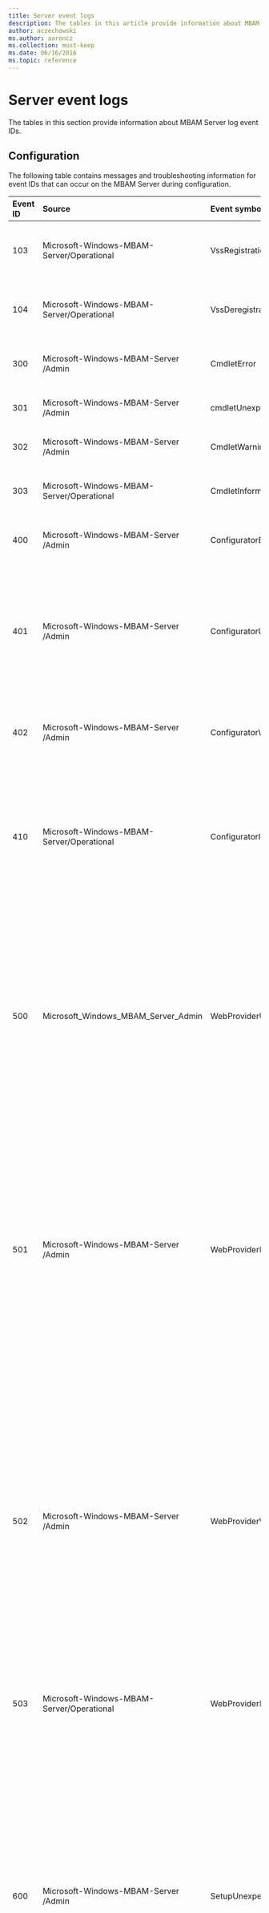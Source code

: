```yaml
---
title: Server event logs
description: The tables in this article provide information about MBAM Server log event IDs.
author: aczechowski
ms.author: aaroncz
ms.collection: must-keep
ms.date: 06/16/2016
ms.topic: reference
---
```


# Server event logs

The tables in this section provide information about MBAM Server log event IDs.

## Configuration

The following table contains messages and troubleshooting information for event IDs that can occur on the MBAM Server during configuration.

<table>
<colgroup>
<col width="20%" />
<col width="20%" />
<col width="20%" />
<col width="20%" />
<col width="20%" />
</colgroup>
<thead>
<tr class="header">
<th align="left">Event ID</th>
<th align="left">Source</th>
<th align="left">Event symbol</th>
<th align="left">Message</th>
<th align="left">Troubleshooting</th>
</tr>
</thead>
<tbody>
<tr class="odd">
<td align="left"><p>103</p></td>
<td align="left"><p>Microsoft-Windows-MBAM-Server/Operational</p></td>
<td align="left"><p>VssRegistrationException</p></td>
<td align="left"><p>An exception was thrown during VSS registration.</p></td>
<td align="left"><p></p></td>
</tr>
<tr class="even">
<td align="left"><p>104</p></td>
<td align="left"><p>Microsoft-Windows-MBAM-Server/Operational</p></td>
<td align="left"><p>VssDeregistrationException</p></td>
<td align="left"><p>An exception was thrown during VSS deregistration.</p></td>
<td align="left"><p></p></td>
</tr>
<tr class="odd">
<td align="left"><p>300</p></td>
<td align="left"><p>Microsoft-Windows-MBAM-Server /Admin</p></td>
<td align="left"><p>CmdletError</p></td>
<td align="left"><p>Failed in removing folder.</p></td>
<td align="left"><p>Indicates that a terminating error occurred while performing a task. Inspect other event messages in the log to further diagnose MBAM setup.</p></td>
</tr>
<tr class="even">
<td align="left"><p>301</p></td>
<td align="left"><p>Microsoft-Windows-MBAM-Server /Admin</p></td>
<td align="left"><p>cmdletUnexpectedError</p></td>
<td align="left"><p>Unexpected Cmdlet error.</p></td>
<td align="left"><p></p></td>
</tr>
<tr class="odd">
<td align="left"><p>302</p></td>
<td align="left"><p>Microsoft-Windows-MBAM-Server /Admin</p></td>
<td align="left"><p>CmdletWarning</p></td>
<td align="left"><p>Cmdlet warning.</p></td>
<td align="left"><p></p></td>
</tr>
<tr class="even">
<td align="left"><p>303</p></td>
<td align="left"><p>Microsoft-Windows-MBAM-Server/Operational</p></td>
<td align="left"><p>CmdletInformation</p></td>
<td align="left"><p>Cmdlet information.</p></td>
<td align="left"><p>Informational only; no troubleshooting required. The event indicates that a task is taking place by the Cmdlets such as enabling\disabling a feature or cancelling an operation.</p></td>
</tr>
<tr class="odd">
<td align="left"><p>400</p></td>
<td align="left"><p>Microsoft-Windows-MBAM-Server /Admin</p></td>
<td align="left"><p>ConfiguratorError</p></td>
<td align="left"><p>Configurator error.</p></td>
<td align="left"><p>Indicates that an error has occurred while launching the MBAM Configurator. Ensure that the user has adequate privileges to launch the MBAM Configurator.</p></td>
</tr>
<tr class="even">
<td align="left"><p>401</p></td>
<td align="left"><p>Microsoft-Windows-MBAM-Server /Admin</p></td>
<td align="left"><p>ConfiguratorUnexpectedError</p></td>
<td align="left"><p>Unexpected Configurator error.</p></td>
<td align="left"><p>Indicates that a terminating error has occurred while performing an MBAM Configurator task. The error message will contain more details about the error. Inspect other error messages in the event log to further diagnose MBAM setup. Known errors include:</p>
<ul>
<li><p>Failure to retrieve or validate a Certificate that was selected by the user</p></li>
<li><p>Failure to parse the Reports URL</p></li>
<li><p>Failure to open Event Logs for the user</p></li>
</ul></td>
</tr>
<tr class="odd">
<td align="left"><p>402</p></td>
<td align="left"><p>Microsoft-Windows-MBAM-Server /Admin</p></td>
<td align="left"><p>ConfiguratorWarning</p></td>
<td align="left"><p>Configurator warning.</p></td>
<td align="left"><p>Indicates that an MBAM Configurator task is not complete as expected but did not fail completely. Known tasks include missing certificate in the LocalMachine\My store that was configured in the web application feature, or a timeout for a pending task.</p></td>
</tr>
<tr class="even">
<td align="left"><p>410</p></td>
<td align="left"><p>Microsoft-Windows-MBAM-Server/Operational</p></td>
<td align="left"><p>ConfiguratorInformation</p></td>
<td align="left"><p>Configurator information.</p></td>
<td align="left"><p>Informational only; no troubleshooting required. The event indicates that a task is being invoked by the MBAM Configurator. Known tasks include:</p>
<ul>
<li><p>Launching the configurator</p></li>
<li><p>Checking software prerequisites for an MBAM feature</p></li>
<li><p>Validating parameters for an MBAM feature</p></li>
<li><p>Enabling\disabling\committing an MBAM feature</p></li>
<li><p>Generating a PowerShell script from the configurator</p></li>
</ul></td>
</tr>
<tr class="odd">
<td align="left"><p>500</p></td>
<td align="left"><p>Microsoft_Windows_MBAM_Server_Admin</p></td>
<td align="left"><p>WebProviderUnexpectedError</p></td>
<td align="left"><p>Web application provider unexpected error.</p></td>
<td align="left"><p>Indicates that an error has occurred while enabling and configuring an MBAM web site or web service in IIS. Known errors include:</p>
<ul>
<li><p>Failure to find IIS WWW root folder</p></li>
<li><p>Failure to access IIS configuration in web.config due to malformed files or missing settings</p></li>
<li><p>Failure to create or remove a web application</p></li>
<li><p>IIS access violation</p></li>
</ul>
<p>This error is also logged if MBAM cannot access Active Directory (AD) to validate user accounts. Verify that IIS is installed, correctly configured, and the IIS service is running. Verify that all the MBAM software prerequisite checks pass. Verify that the user has the correct permissions to create web applications on the IIS instance. Verify that the user has access to read user account objects in AD.</p></td>
</tr>
<tr class="even">
<td align="left"><p>501</p></td>
<td align="left"><p>Microsoft-Windows-MBAM-Server /Admin</p></td>
<td align="left"><p>WebProviderError</p></td>
<td align="left"><p>Web application provider unexpected error.</p></td>
<td align="left"><p>Indicates that an error has occurred while enabling, disabling, or configuring an MBAM web site or web service in IIS. Known errors include:</p>
<ul>
<li><p>Failure to read basic or WSHttp binding information from IIS</p></li>
<li><p>Missing identity section or DNS entry in identity section in IIS config files</p></li>
<li><p>Failure to open registry key HKLM\SOFTWARE\Microsoft\InetStp</p></li>
<li><p>Failure to read value PathWWWRoot from registry key HKLM\SOFTWARE\Microsoft\InetStp</p></li>
<li><p>User is trying to specify a virtual directory name with a reserved name for MBAM</p></li>
</ul>
<p>Verify that IIS is installed and correctly configured. Verify that the registry key HKLM\SOFTWARE\Microsoft\InetStp:PathWWWRoot exists and accessible. Verify that the binding information in IIS is not corrupt.</p></td>
</tr>
<tr class="odd">
<td align="left"><p>502</p></td>
<td align="left"><p>Microsoft-Windows-MBAM-Server /Admin</p></td>
<td align="left"><p>WebProviderWarning</p></td>
<td align="left"><p>Web application provider warning.</p></td>
<td align="left"><p>Indicates that a non-terminating error has occurred while enabling an MBAM web site or web service. Known errors include:</p>
<ul>
<li><p>Failure to access AD to validate the Service Principal Name (SPN) on the app pool account</p></li>
<li><p>Failure to validate SPN because it is assigned to multiple accounts in AD</p></li>
<li><p>Failure to register an SPN on the app pool account in AD</p></li>
<li><p>SPN is registered on an account other than the app pool in AD</p></li>
<li><p>Failure to remove SPN from the app pool account in AD during a rollback operation</p></li>
<li><p>Failure to check if the IIS_IUSRS group has been granted the logon as batch privilege on the IIS server</p></li>
</ul>
<p>The event message will contain more information about the specific error. Verify that AD is reachable from the server where MBAM setup is running. Verify that the user who is running the MBAM setup has read permissions on the app pool account in AD. If an SPN is already registered on the app pool account in AD then make sure that it is not registered on other accounts.</p></td>
</tr>
<tr class="even">
<td align="left"><p>503</p></td>
<td align="left"><p>Microsoft-Windows-MBAM-Server/Operational</p></td>
<td align="left"><p>WebProviderInformation</p></td>
<td align="left"><p>Web application provider information. {Description}</p></td>
<td align="left"><p>Informational only; no troubleshooting required. The event indicates that a task is being invoked by the MBAM Setup. Known tasks include getting IIS configuration such as binding information and root site, and configuring Service Principal Name (SPN).</p></td>
</tr>
<tr class="odd">
<td align="left"><p>600</p></td>
<td align="left"><p>Microsoft-Windows-MBAM-Server /Admin</p></td>
<td align="left"><p>SetupUnexpectedError</p></td>
<td align="left"><p>Unexpected setup error.</p></td>
<td align="left"><p>Indicates that a terminating error has occurred while enabling\disabling or configuring an MBAM feature. Known errors include:</p>
<ul>
<li><p>Failure to rollback a task after an error</p></li>
<li><p>Failure to read from the registry</p></li>
<li><p>Failure to create or delete a folder in the file system</p></li>
<li><p>Failure to read SQL version information</p></li>
<li><p>Failure to register VSS writer in SQL</p></li>
</ul>
<p>The event message will contain more information about the specific error. Verify that all MBAM software prerequisite checks pass. Make sure the MBAM registry path, if exists, HKEY_LOCAL_MACHINE\SOFTWARE\Microsoft\MBAM Server and all the subkeys are readable. Verify that AD is reachable from the server where MBAM setup is running. Verify that the user who is running the MBAM setup has read permissions in AD.</p>
<p>For a successful VSS writer registration, verify that a supported version of SQL is installed and an instance is accessible to the user who is running the MBAM setup. If disabling an MBAM feature or uninstalling MBAM verify that all files such as log files and web.config files are closed so MBAM can remove its web sites and web services.</p></td>
</tr>
<tr class="even">
<td align="left"><p>601</p></td>
<td align="left"><p>Microsoft-Windows-MBAM-Server /Admin</p></td>
<td align="left"><p>SetupError</p></td>
<td align="left"><p>Setup error.</p></td>
<td align="left"><p>Indicates that a terminating error has occurred while enabling\disabling or configuring an MBAM feature. Known errors include:</p>
<ul>
<li><p>Failure to read MBAM configuration in IIS</p></li>
<li><p>Corrupt appSettings section in IIS configuration or misconfigured settings</p></li>
<li><p>Failure to validate host name</p></li>
<li><p>Failure to read SQL version information</p></li>
<li><p>Failure to register VSS writer in SQL</p></li>
</ul>
<p>The event message will contain more information about the specific error. Verify that IIS is installed and configured correctly. Verify that all MBAM software prerequisite checks pass. For a successful VSS writer registration, verify that a supported version of SQL is installed and an instance is accessible to the user who is running the MBAM setup.</p></td>
</tr>
<tr class="odd">
<td align="left"><p>602</p></td>
<td align="left"><p>Microsoft-Windows-MBAM-Server /Admin</p></td>
<td align="left"><p>SetupWarning</p></td>
<td align="left"><p>Setup warning.</p></td>
<td align="left"><p>Indicates that a non-terminating error has occurred while enabling\disabling or configuring an MBAM feature such as Configuration Manager (CM) Integration or MBAM web application. Known errors include: failure to delete MBAM Reports from SRS Role point in the CM, and failure to resolve a host name from the domain controller. The event message will contain more information about the specific error.</p>
<p>Verify that AD is reachable from the server where MBAM setup is running. Verify that the user who is running the MBAM setup has remove permissions on the SSRS instance that is configured as an SRS Role point in CM.</p></td>
</tr>
<tr class="even">
<td align="left"><p>603</p></td>
<td align="left"><p>Microsoft-Windows-MBAM-Server/Operational</p></td>
<td align="left"><p>SetupInformation</p></td>
<td align="left"><p>Setup information.</p></td>
<td align="left"><p>Informational only; no troubleshooting required.</p></td>
</tr>
<tr class="odd">
<td align="left"><p>605</p></td>
<td align="left"><p>Microsoft-Windows-MBAM-Server /Admin</p></td>
<td align="left"><p>WebProviderSoftwareCheckFailure</p></td>
<td align="left"><p>Web application cannot be enabled because one or more software dependencies are not being met.</p></td>
<td align="left"><p>During MBAM web site/web service installation, MBAM setup verifies if necessary prerequisites are in place. This message indicates that MBAM failed to install the requested web site/web service as the necessary prerequisite is missing. Refer to error messages preceding this message to get more information about missing prerequisites.</p></td>
</tr>
<tr class="even">
<td align="left"><p>606</p></td>
<td align="left"><p>Microsoft-Windows-MBAM-Server /Admin</p></td>
<td align="left"><p>SetupParameterValidationFailure</p></td>
<td align="left"><p>The parameter that is needed to enable the server feature was either not specified or it did not pass the validation.</p></td>
<td align="left"><p>Indicates that the parameter that is needed to configure an MBAM feature was either not specified or it did not pass the validation.</p></td>
</tr>
<tr class="odd">
<td align="left"><p>607</p></td>
<td align="left"><p>Microsoft-Windows-MBAM-Server /Admin</p></td>
<td align="left"><p>SetupParameterValidationFailureWithError</p></td>
<td align="left"><p>Error encountered while trying to validate specified parameter that is needed to enable the server feature.</p></td>
<td align="left"><p>Indicates that an error was encountered while trying to validate specified parameter that is needed to enable the server feature.</p></td>
</tr>
<tr class="even">
<td align="left"><p>700</p></td>
<td align="left"><p>Microsoft-Windows-MBAM-Server /Admin</p></td>
<td align="left"><p>DbProviderUnexpectedError</p></td>
<td align="left"><p>DB provider unexpected error.</p></td>
<td align="left"><p></p></td>
</tr>
<tr class="odd">
<td align="left"><p>701</p></td>
<td align="left"><p>Microsoft-Windows-MBAM-Server /Admin</p></td>
<td align="left"><p>DbProviderError</p></td>
<td align="left"><p>DB provider error.</p></td>
<td align="left"><p>The message contained in the EventDetails section should provide more information about actual error. These are some of the areas to verify:</p>
<ul>
<li><p>MBAM Setup failed to connect to Database using the provided connection information. Verify the connection string details provided to MBAM setup.</p></li>
<li><p>MBAM Setup could not connect to the given database using the supplied domain account credentials. Verify that domain account user name and password are valid.</p></li>
<li><p>MBAM Setup could not connect to the given database using the supplied domain account credentials. Verify that the provided domain account has necessary permissions in place to connect to MBAM database.</p></li>
<li><p>MBAM Dac pac will fail if a newer version of MBAM database is already installed. Verify that a new version of MBAM DBs does not exist on the given SQL server.</p></li>
</ul></td>
</tr>
<tr class="even">
<td align="left"><p>702</p></td>
<td align="left"><p>Microsoft-Windows-MBAM-Server /Admin</p></td>
<td align="left"><p>DbProviderWarning</p></td>
<td align="left"><p>DB provider warning.</p></td>
<td align="left"><p></p></td>
</tr>
<tr class="odd">
<td align="left"><p>703</p></td>
<td align="left"><p>Microsoft-Windows-MBAM-Server/Operational</p></td>
<td align="left"><p>DbProviderInformation</p></td>
<td align="left"><p>DB provider information.</p></td>
<td align="left"><p>Informational only; no troubleshooting required.</p></td>
</tr>
<tr class="even">
<td align="left"><p>704</p></td>
<td align="left"><p>Microsoft-Windows-MBAM-Server /Admin</p></td>
<td align="left"><p>DbProviderDacError</p></td>
<td align="left"><p>An error occurred while deploying the Data-Tier Application.</p></td>
<td align="left"><p>MBAM packages its databases as data tier applications and tries to register them using Microsoft.SqlServer.Dac.DacServices. The error message in context is reported by DAC service. The event should contain detailed information about what caused it. Read the information in the error message to troubleshoot and fix the issue.</p></td>
</tr>
<tr class="odd">
<td align="left"><p>705</p></td>
<td align="left"><p>Microsoft-Windows-MBAM-Server /Admin</p></td>
<td align="left"><p>DbProviderDacWarning</p></td>
<td align="left"><p>A warning occurred while deploying the Data-Tier Application.</p></td>
<td align="left"><p>MBAM packages its databases as data tier application and tries to register them using Microsoft.SqlServer.Dac.DacServices. The warning message in context is reported by DAC service. The event should contain detailed information about what caused it. Read the information in the warning message to troubleshoot and fix the issue.</p></td>
</tr>
<tr class="even">
<td align="left"><p>706</p></td>
<td align="left"><p>Microsoft-Windows-MBAM-Server/Operational</p></td>
<td align="left"><p>DbProviderDacInformation</p></td>
<td align="left"><p>A message was raised while deploying the Data-Tier Application.</p></td>
<td align="left"><p>Informational only; no troubleshooting required.</p></td>
</tr>
<tr class="odd">
<td align="left"><p>800</p></td>
<td align="left"><p>Microsoft-Windows-MBAM-Server /Admin</p></td>
<td align="left"><p>ReportProviderUnexpectedError</p></td>
<td align="left"><p>Report provider unexpected error.</p></td>
<td align="left"><p>Report provider unexpected error. {Description} {exceptionDetails} These are some of the possible exception details:</p>
<p><strong>An error occurred while getting the name of directory &#39;{directoryName}&#39;</strong></p>
<p><strong>An exception occurred while getting files for directory &#39;{directoryName}&#39;</strong></p>
<p><strong>An exception occurred while enumerating directories in directory &#39;{directoryName}&#39;</strong></p>
<p><strong>An exception occurred while reading all bytes for file &#39;{fileName}&#39;</strong></p>
<p>During MBAM installation, MBAM setup unzips all the report files to the specified installation path. As a part of report installation, install module tries to access the unzipped report files at installation path and communicates with SQL Reporting services to publish the report files. The above errors occur when MBAM cannot access the files/folders at unzipped Installation path. These are some tips to troubleshoot this issue:</p>
<ul>
<li><p>Verify that MBAM is installed.</p></li>
<li><p>Verify that regkey HKEY_LOCAL_MACHINE\SOFTWARE\Microsoft\MBAM Server\InstallationPath is present and accessible to the executing user.</p></li>
<li><p>Verify that Path to Report files under MBAM InstallationPath does not exceed 248 characters.</p></li>
<li><p>Verify that MBAM Setup folder or the files contained in MBAM Installation path has not been modified since installation.</p></li>
<li><p>Verify that user running the setup is authorized to read from/write to MBAM Installation folder.</p></li>
</ul>
<p><strong>Reporting Services connectivity failed.{exceptionDetails}</strong></p>
<p>During MBAM reports installation, modules tries to communicate with SSRS web services to create folders and publish reports. The above message indicates that MBAM could not find or communicate with SSRS web services. These are some tips to troubleshoot this issue:</p>
<ul>
<li><p>Verify that SSRS is installed on the specified machine.</p></li>
<li><p>Using SSRS console verify that SSRS is enabled and running.</p></li>
<li><p>Verify that user running the setup is authorized to access SSRS.</p></li>
</ul>
<p><strong>Failed to remove the MBAM Reports using Reporting Services instance URL &#39;{SSRSInstanceUrl}&#39;.Make sure the SSRS instance required for MBAM Reports is running and configured correctly.</strong></p>
<p>When MBAM installation fails or When user disables MBAM Reporting features, setup module removes SSRS reports. The above message indicates that MBAM failed to remove SSRS reports. These are some tips to troubleshoot this issue:</p>
<ul>
<li><p>Verify that SSRS is installed on the specified machine.</p></li>
<li><p>Using SSRS console verify that SSRS is enabled and running.</p></li>
<li><p>Verify that the user running the setup is authorized to access SSRS.</p></li>
</ul>
<p><strong>An error occurred while publishing reports.{exceptionDetails}.</strong></p>
<p>During MBAM reports installation, modules tries to communicate with SSRS web services to create folders and publish reports. The above message indicates that SSRS web service reported and exception while publishing reports. These are some tips to troubleshoot this issue:</p>
<ul>
<li><p>Using SSRS console verify that SSRS is enabled and running.</p></li>
<li><p>Verify that the user running the setup is authorized to access/publish reports to SSRS.</p></li>
</ul>
<p><strong>A policy for group user name &#39;{userName}&#39; already exists. In case this is not correct, manually revise the Reporting Service for duplicate or invalid policies.</strong></p>
<p>After Publishing MBAM reports, MBAM setup tries to create a MBAM Report Users roles (if it does not exist already) and sets corresponding user policy. The above error indicates that SSRS web service threw an exception while setting up report user role policy. Follow the instructions in the event message.</p>
<p><strong>An error occurred while validating access to SSRS {exceptionDetails}.</strong></p>
<p>As part of prerequisite check, MBAM setup verifies if the user has necessary permissions to access/create folder under SSRS. The error message indicates that an exception has occurred while verifying access to SSRS. Refer to the exception details for debugging tips.</p>
<p><strong>A SOAP error occurred while checking the SSRS URL.{exceptionDetails}</strong></p>
<p><strong>A web error occurred while checking the SSRS URL.{exceptionDetails}</strong></p>
<p><strong>An http/https error occurred while checking the SSRS URL.{exceptionDetails}</strong></p>
<p><strong>An error occurred while checking the SSRS URL.{exceptionDetails}</strong></p>
<p>As part of prerequisite check, MBAM setup retrieves URLs associated with the supplied SSRS instance and tries to communicate with SSRS web service. The above error message indicates that SSRS web service at the given URL threw an exception, Refer to exception details for more information. These are some tips to resolve SSRS communication issues.</p>
<ul>
<li><p>Verify that SSRS is installed on the specified machine.</p></li>
<li><p>Using SSRS console verify that SSRS is enabled and running.</p></li>
<li><p>Verify that the user running the setup is authorized to access SSRS.</p></li>
</ul>
<p><strong>An error occurred while retrieving the SSRS version. {exceptionDetails}</strong></p>
<p>As part of prerequisite check, MBAM setup queries WMI to retrieve the version number associated to the supplied SSRS instance. The above error message indicates that an exception occurred while querying WMI. Refer to exceptionDetails for more information. These are some checks you can perform:</p>
<ul>
<li><p>Verify that SSRS with given instance name is installed on the specified machine.</p></li>
<li><p>Using SSRS console verify that SSRS is enabled and running.</p></li>
<li><p>Verify that the user executing the setup is authorized to query SSRS class under WMI namespace.</p></li>
</ul>
<p><strong>The current user is not authorized to access the WMI namespace &#39;{ssrsWMINamespace}&#39;.</strong></p>
<p><strong>An error occurred while enumerating the namespace &#39;{ssrsWMINamespace}&#39;. RPC server for SSRS WMI provider on the local host is not found.</strong></p>
<p><strong>An error occurred while enumerating the namespace &#39;{ssrsNamespace}&#39;. Unable to find an instance of SSRS on the local host.</strong></p>
<p><strong>An error occurred while accessing WMI. RPC server for instance &#39;{ssrsInstance}&#39; was not found.</strong></p>
<p><strong>An error occurred while accessing WMI. Instance name &#39;{ssrsInstanceName}&#39; is not correct.</strong></p>
<p><strong>An error occurred while accessing WMI. Unable to find instance &#39;{ssrsInstanceName}&#39; on the local host.</strong></p>
<p>As part of prerequisite check, MBAM setup queries WMI to retrieve WMI namespace associated to given instance. The above error message indicates that and exception was occurred while querying WMI. Refer to exceptionDetails for more information. These are some checks you can perform:</p>
<ul>
<li><p>Verify that SSRS with given instance name is installed on the specified machine.</p></li>
<li><p>Using SSRS console verify that SSRS is enabled and running.</p></li>
<li><p>Verify that the user running the setup is authorized to access/query SSRS class under WMI namespace.</p></li>
</ul></td>
</tr>
<tr class="even">
<td align="left"><p>801</p></td>
<td align="left"><p>Microsoft-Windows-MBAM-Server /Admin</p></td>
<td align="left"><p>ReportProviderError</p></td>
<td align="left"><p>Report provider unexpected error.</p></td>
<td align="left"><p>Given the SQL server reporting services instance name, MBAM tries to find the WMI namespace corresponding to the reporting instance and connect to it. This error occurs if MBAM encounters an exception when MBAM searches for or tries to connect to SSRS WMI namespace. Read the information in the error messages logged in the MBAM setup channel before this message to get more details. Here are some things you can check:</p>
<ul>
<li><p>Verify that SSRS with supplied instance name is up and running</p></li>
<li><p>Verify that the user account running MBAM installation has necessary permissions to query/connect to SSRS WMI namespace</p></li>
</ul></td>
</tr>
<tr class="odd">
<td align="left"><p>802</p></td>
<td align="left"><p>Microsoft-Windows-MBAM-Server /Admin</p></td>
<td align="left"><p>ReportProviderWarning</p></td>
<td align="left"><p>Report provider warning.</p></td>
<td align="left"><p></p></td>
</tr>
<tr class="even">
<td align="left"><p>803</p></td>
<td align="left"><p>Microsoft-Windows-MBAM-Server/Operational</p></td>
<td align="left"><p>ReportProviderInformation</p></td>
<td align="left"><p>Report provider information.</p></td>
<td align="left"><p>Informational only; no troubleshooting required.</p></td>
</tr>
<tr class="odd">
<td align="left"><p>900</p></td>
<td align="left"><p>Microsoft-Windows-MBAM-Server /Admin</p></td>
<td align="left"><p>CMProviderUnexpectedError</p></td>
<td align="left"><p>CM provider unexpected error.</p></td>
<td align="left"><p>Indicates that a terminating error has occurred while enabling\disabling or configuring the Configuration Manager (CM) Integration feature in MBAM. Known errors include:</p>
<ul>
<li><p>Failure to connect to the CM site server via the SMS Provider</p></li>
<li><p>Failure to read from the registry</p></li>
<li><p>Failure to create or delete a folder in the file system</p></li>
<li><p>Failure to locate the Configuration Manager Console installation on the local machine</p></li>
<li><p>Failure to retrieve information for the SSRS instance that is configured as an SRS Role point in CM</p></li>
</ul>
<p>The event message will contain more information about the specific error. Verify that all MBAM software prerequisite checks pass. Verify that the MBAM registry path, if exists, HKEY_LOCAL_MACHINE\SOFTWARE\Microsoft\MBAM Server and all the subkeys are readable. Verify that MBAM is being integrated with a supported version of Configuration Manager. Verify that the Configuration Manager Console is installed on the machine where the MBAM setup is being invoked and that the console can be used to connect to the target CM Site Server. Verify that a valid SSRS instance is configured as an SRS Role point in CM and that the user who is running the MBAM setup has read\write permissions on the SSRS instance.</p></td>
</tr>
<tr class="even">
<td align="left"><p>901</p></td>
<td align="left"><p>Microsoft-Windows-MBAM-Server /Admin</p></td>
<td align="left"><p>CMProviderError</p></td>
<td align="left"><p>CM provider unexpected error.</p></td>
<td align="left"><p>Indicates that a terminating error has occurred while enabling\disabling or configuring the Configuration Manager (CM) Integration feature in MBAM. Known errors include:</p>
<ul>
<li><p>failure to connect to the CM Site Server via the SMS Provider</p></li>
<li><p>failure to read from the registry</p></li>
<li><p>failure to create or delete a folder in the file system</p></li>
<li><p>failure to locate the Configuration Manager Console installation on the local machine</p></li>
<li><p>missing ConfigMgr folder in SSRS as the root folder for the SRS Role point reports</p></li>
<li><p>missing ConfigMgr shared data source in SSRS</p></li>
<li><p>failure to deploy SSRS reports in the SSRS instance that is configured as an SRS Role point in CM</p></li>
<li><p>failure to create Configuration Items and baselines in CM</p></li>
</ul>
<p>The event message will contain more information about the specific error. Verify that all MBAM software prerequisite checks pass. Verify that the MBAM registry path, if exists, HKEY_LOCAL_MACHINE\SOFTWARE\Microsoft\MBAM Server and all the subkeys are readable. Verify that MBAM is being integrated with a supported version of Configuration Manager. Verify that the Configuration Manager Console is installed on the machine where the MBAM setup is being invoked and that the console can be used to connect to the target CM Site Server. Verify that the user has the required read\write permissions to create Configuration Items, Baselines, and Collections in CM. Verify that a valid SSRS instance is configured as an SRS Role point in CM and that the user who is running the MBAM setup has read\write permissions on the SSRS instance.</p></td>
</tr>
<tr class="odd">
<td align="left"><p>902</p></td>
<td align="left"><p>Microsoft_Windows_MBAM_Server_Admin</p></td>
<td align="left"><p>CMProviderWarning</p></td>
<td align="left"><p>CM provider warning.</p></td>
<td align="left"><p>Indicates that a non-terminating error has occurred while enabling the Configuration Manager (CM) Integration feature. Known errors include: failure to commit collection rules in the MBAM Supported Computers collection in CM, and other SSRS and network related errors.</p>
<p>The event message will contain more information about the specific error. Some operations that caused this warning are retired after the warning. If after several retries the error persists, then MBAM might end with an actual error. Inspect other event messages in the log to further diagnose MBAM setup.</p></td>
</tr>
<tr class="even">
<td align="left"><p>903</p></td>
<td align="left"><p>Microsoft-Windows-MBAM-Server/Operational</p></td>
<td align="left"><p>CMProviderInformation</p></td>
<td align="left"><p>CM provider information.</p></td>
<td align="left"><p>Informational only; no troubleshooting required.</p></td>
</tr>
</tbody>
</table>



## Operation


The following table contains messages and troubleshooting information for event IDs that can occur while MBAM is running.

<table>
<colgroup>
<col width="20%" />
<col width="20%" />
<col width="20%" />
<col width="20%" />
<col width="20%" />
</colgroup>
<thead>
<tr class="header">
<th align="left">Event ID</th>
<th align="left">Source</th>
<th align="left">Event Symbol</th>
<th align="left">Message</th>
<th align="left">Troubleshooting</th>
</tr>
</thead>
<tbody>
<tr class="odd">
<td align="left"><p>1</p></td>
<td align="left"><p>Microsoft-Windows-MBAM-Web/Admin</p></td>
<td align="left"><p>WebAppSpnError</p></td>
<td align="left"><p>Application: {SiteName}{VirtualDirectory} is missing the following Service Principal Names (SPNs):{ListOfSpns} Register the required SPNs on the account: {ExecutionAccount}.</p></td>
<td align="left"><p>For Integrated Windows Authentication to succeed, necessary SPNs needs to be in place. This message indicates that the SPN required for MBAM application has not been correctly configured. Details contained in this event should provide more information.</p>
<p>For more information, see [MBAM 2.5 Server Prerequisites for Stand-alone and Configuration Manager Integration Topologies](mbam-25-server-prerequisites-for-stand-alone-and-configuration-manager-integration-topologies.md#bkmk-prereqsams)</p></td>
</tr>
<tr class="even">
<td align="left"><p>4</p></td>
<td align="left"><p>Microsoft-Windows-MBAM-Web/Operational</p></td>
<td align="left"><p>PerformanceCounterError</p></td>
<td align="left"><p>An error occurred while retrieving a performance counter.</p>
<p>Message:{EventMessage}Category:{CategoryOfPerformanceCounter} Performance Counter:{NameOfPerformanceCounter} Instance:{Name of performance counter category instance} Exception:{ExceptionThrown}</p>
<p>Trace message will contain the actual exception message, some of which are explained here:</p>
<p><strong>ArgumentNullException</strong>: This exception is thrown if the category, counter or instance of requested Performance counter is invalid.</p>
<p><strong>System.InvalidOperationException</strong>: categoryName is an empty string (&quot;&quot;).-or- counterName is an empty string(&quot;&quot;).</p>
<p>-or- The read/write permission setting requested is invalid for this counter.</p>
<p>-or- The category specified does not exist (if readOnly is true).</p>
<p>-or- The category specified is not a .NET Framework custom category (if readOnly is false).</p>
<p>-or-The category specified is marked as multi-instance and requires the performance counter to be created with an instance name.</p>
<p>-or-instanceName is longer than 127 characters.</p>
<p>-or-categoryName and counterName have been localized into different languages.</p>
<p><strong>System.ComponentModel.Win32Exception</strong>: An error occurred when accessing a system API.</p>
<p><strong>System.PlatformNotSupportedException</strong>: The platform is Windows 98 or Windows Millennium Edition (ME), which does not support performance counters.</p>
<p><strong>System.UnauthorizedAccessException</strong>: Code that is executing without administrative privileges attempted to read a performance counter.</p></td>
<td align="left"><p>The message contained in the event will provide more details around the exception that was thrown. If a System.UnauthorizedAccessException was thrown, verify that MBAM execution account (app pool) has access to performance counter APIs.</p></td>
</tr>
<tr class="odd">
<td align="left"><p>100</p></td>
<td align="left"><p>Microsoft-Windows-MBAM-Web/Admin</p></td>
<td align="left"><p>AdminServiceRecoveryDbError</p></td>
<td align="left"><p><strong>GetMachineUsers</strong>: An error occurred while getting user information from the database. Message:{message} -or-</p>
<p><strong>GetRecoveryKey</strong>: an error occurred while getting recovery key from the database. Message:{message} -or-</p>
<p><strong>GetRecoveryKey</strong>: an error occurred while getting user information from the database. Message:{message} -or-</p>
<p><strong>GetRecoveryKeyIds</strong>: an error occurred while getting recovery key Ids from the database. Message:{message} -or-</p>
<p><strong>GetTpmHashForUser</strong>: An error occurred while getting TPM hash data from the recovery database. Message:{message} -or-</p>
<p><strong>GetTpmHashForUser</strong>: An error occurred while getting TPM hash data from the recovery database. Message:{message}-or-</p>
<p><strong>QueryDriveRecoveryData</strong>: An error occurred while getting drive recovery data from the database. Message:{message}-or-</p>
<p><strong>QueryRecoveryKeyIdsForUser</strong>: An error occurred while getting recovery key Ids from the database. Message:{message} -or-</p>
<p><strong>QueryVolumeUsers</strong>: An error occurred while getting user information from the database.</p></td>
<td align="left"><p>This message is logged whenever there is an exception while communicating with the MBAM recovery database. Read through the information contained in the trace to get specific details about the exception.</p></td>
</tr>
<tr class="even">
<td align="left"><p>101</p></td>
<td align="left"><p>Microsoft-Windows-MBAM-Web/Admin</p></td>
<td align="left"><p>AdminServiceComplianceDbError</p></td>
<td align="left"><p><strong>GetRecoveryKey</strong>: An error occurred while logging an audit event to the compliance database. Message:{message} -or-</p>
<p><strong>GetRecoveryKeyIds</strong>: An error occurred while logging an audit event to the compliance database. Message:{message} -or-</p>
<p><strong>GetTpmHashForUser</strong>: An error occurred while logging an audit event to the compliance database. Message:{message} -or-</p>
<p><strong>QueryRecoveryKeyIdsForUser</strong>: An error occurred while logging an audit event to the compliance database. Message:{message} -or-</p>
<p><strong>QueryDriveRecoveryData</strong>: An error occurred while logging an audit event to the compliance database. Message:{message}</p></td>
<td align="left"><p>This message is logged whenever there is an exception while communicating the MBAM compliance database. Read through the information contained in the trace to get specific details about the exception.</p></td>
</tr>
<tr class="odd">
<td align="left"><p>102</p></td>
<td align="left"><p>Microsoft-Windows-MBAM-Web/Admin</p></td>
<td align="left"><p>AgentServiceRecoveryDbError</p></td>
<td align="left"><p></p></td>
<td align="left"><p>This message indicates an exception when MBAM Agent service tries to communicate with the recovery database. Read through the message contained in the event to get specific information about the exception.</p></td>
</tr>
<tr class="even">
<td align="left"><p>103</p></td>
<td align="left"><p>Microsoft-Windows-MBAM-Web/Admin</p></td>
<td align="left"><p>AgentServiceError</p></td>
<td align="left"><p>Unable to detect client machine account or data migration user account. -or-</p>
<p>Account verification failed for caller identity.</p></td>
<td align="left"><p>Whenever a call is made to the &quot;PostKeyRecoveryInfo&quot;, &quot;IsRecoveryKeyResetRequired&quot;, &quot;CommitRecoveryKeyRest&quot;, or &quot;GetTpmHash&quot; web methods on MBAM Agent services, it retrieves the caller context to obtain caller credentials. If the caller context is null or empty, the MBAM Agent service logs &quot;Unable to detect client machine account or data migration user account.&quot;</p>
<p>The message &quot;Account verification failed for caller identity &quot; is logged if the web method is expecting the caller to a be computer account and the caller is not a computer account, or if the web method is excepting the caller to be a user account and the caller is not a user account or member of data migration group account.</p></td>
</tr>
<tr class="odd">
<td align="left"><p>104</p></td>
<td align="left"><p>Microsoft-Windows-MBAM-Web/Admin</p></td>
<td align="left"><p>StatusServiceComplianceDbConfigError</p></td>
<td align="left"><p>&quot;The Compliance database connection string in the registry is empty.&quot;</p></td>
<td align="left"><p>This message is logged whenever the compliance db connection string is invalid.</p>
<p>Verify the value at the registry key HKLM\Software\Microsoft\MBAM Server\Web\ComplianceDBConnectionString</p></td>
</tr>
<tr class="even">
<td align="left"><p>105</p></td>
<td align="left"><p>Microsoft-Windows-MBAM-Web/Admin</p></td>
<td align="left"><p>StatusServiceComplianceDbError</p></td>
<td align="left"><p></p></td>
<td align="left"><p>This error indicates that MBAM websites/web services were unable to connect to the MBAMCompliance database.</p></td>
</tr>
<tr class="odd">
<td align="left"><p>106</p></td>
<td align="left"><p>Microsoft-Windows-MBAM-Web/Admin</p></td>
<td align="left"><p>HelpdeskError</p></td>
<td align="left"><p>The request to URL {url} caused an internal error. -or-</p>
<p>An error occurred while obtaining execution context information. Unable to verify Service Principal Name (SPN) registration. -or-</p>
<p>An error occurred while verifying Service Principal Name (SPN) registration.</p></td>
<td align="left"><p>Indicates that an unhandled exception has been raised in Helpdesk application. Review the log entries in the MBAM Admin operational channel to find the specific exception. -or-</p>
<p>During the initial Helpdesk website load operation, an SPN check is performed. To verify SPN, the Helpdesk requires execution account information, IIS Sitename, and ApplicationVirtualPath corresponding to Helpdesk website. This error message is logged when one or more of these is invalid or missing. -or-</p>
<p>This message indicates that a security exception is thrown while performing SPN verification. Refer to the exception contained in event details section.</p></td>
</tr>
<tr class="even">
<td align="left"><p>107</p></td>
<td align="left"><p>Microsoft-Windows-MBAM-Web/Admin</p></td>
<td align="left"><p>SelfServicePortalError</p></td>
<td align="left"><p>An error occurred while getting recovery key for a user. EventDetails:{ExceptionMessage} -or-</p>
<p>An error occurred while obtaining execution context information. Unable to verify Service Principal Name (SPN) registration. EventDetails: User: {username Identity} Application:{SiteName\ApplicationVirtualPath} -or-</p>
<p>An error occurred while verifying Service Principal Name (SPN) registration. EventDetails:{ExceptionMessage}</p></td>
<td align="left"><p>Indicates that an unexpected exception was thrown when a request was made to retrieve recovery key. Refer to the exception message contained in event details section. If tracing is enabled on MBAM Helpdesk, refer to trace data to obtain detailed exception messages. -or-</p>
<p>During an initial load operation, the Self-Service Portal (SSP) retrieves execution account information, IIS Sitename, and ApplicationVirtualPath corresponding to the Self-Service website to verify SPN. This error message is logged when one or more of these is invalid. -or-</p>
<p>This message indicates that a security exception was thrown while performing SPN verification. Refer to the exception contained in event details section.</p></td>
</tr>
<tr class="odd">
<td align="left"><p>108</p></td>
<td align="left"><p>Microsoft-Windows-MBAM-Web/Admin</p></td>
<td align="left"><p>DomainControllerError</p></td>
<td align="left"><p>An error occurred while resolving domain name {DomainName}, A memory allocation failure occurred. -or-</p>
<p>Could not invoke DsGetDcName method. EventDetails:{ExceptionMessage}</p></td>
<td align="left"><p>To resolve Domain name, MBAM leverages &quot;DsGetDcName&quot; windows API. This message is logged when &quot;DsGetDcName&quot; returns &quot;ERROR_NOT_ENOUGH_MEMORY&quot; indicating a memory allocation failure. -or-</p>
<p>This message indicates that &quot;DsGetDcName&quot; API method is unavailable on the hosting system.</p></td>
</tr>
<tr class="even">
<td align="left"><p>109</p></td>
<td align="left"><p>Microsoft-Windows-MBAM-Web/Admin</p></td>
<td align="left"><p>WebAppRecoveryDbError</p></td>
<td align="left"><p>An error occurred while reading the configuration of the Recovery database. The connection string to the Recovery database is not configured. Message:{message} -or-</p>
<p><strong>DoesUserHaveMatchingRecoveryKey</strong>: an error occurred while getting recovery key Ids for a user. Message:{message} -or-</p>
<p><strong>QueryDriveRecoveryData</strong>: an error occurred while getting drive recovery data. Message:{message} -or-</p>
<p><strong>QueryRecoveryKeyIdsForUser</strong>: an error occurred while getting recovery key Ids for a user. Message:{message} -or-</p>
<p>An error occurred while getting TPM password hash from the Recovery database. EventDetails:{ExceptionMessage}</p></td>
<td align="left"><p>This message indicates that recovery database connection string information at &quot;HKLM\Software\Microsoft\MBAM Server\Web\RecoveryDBConnectionString&quot; is invalid. Verify the given registry key value. -or-</p></td>
</tr>
<tr class="odd">
<td align="left"><p>110</p></td>
<td align="left"><p>Microsoft-Windows-MBAM-Web/Admin</p></td>
<td align="left"><p>WebAppComplianceDbError</p></td>
<td align="left"><p>An error occurred while reading the configuration of the Compliance database. The connection string to the Compliance database is not configured. -or-</p>
<p><strong>GetRecoveryKeyForCurrentUser</strong>: an error occurred while logging an audit event to the Compliance database. Message:{message} -or-</p>
<p><strong>QueryRecoveryKeyIdsForUser</strong>: an error occurred while logging an audit event to the Compliance database. Message:{message} -or-</p>
<p><strong>QueryRecoveryKeyIdsForUser</strong>: an error occurred while logging an audit event to the compliance database. Message:{message}</p></td>
<td align="left"><p>This message indicates that compliance db connection string information at &quot;HKLM\Software\Microsoft\MBAM Server\Web\ComplianceDBConnectionString&quot; is invalid. Verify the value corresponding to above registry key. -or-</p></td>
</tr>
<tr class="even">
<td align="left"><p>111</p></td>
<td align="left"><p>Microsoft-Windows-MBAM-Web/Admin</p></td>
<td align="left"><p>WebAppDbError</p></td>
<td align="left"><p></p></td>
<td align="left"><p>These errors indicate one of the following two conditions</p>
<ul>
<li><p>MBAM websites/webservices were unable to either connect to MBAMCompliance OR MBAMRecovery database</p></li>
<li><p>MBAM websites/webservices execution account(app pool account) could not run the GetVersion stored procedure on MBAMCompliance OR MBAMRecovery database</p></li>
</ul>
<p>The message contained in the event will provide more details about the exception.</p></td>
</tr>
<tr class="odd">
<td align="left"><p>112</p></td>
<td align="left"><p>Microsoft-Windows-MBAM-Web/Admin</p></td>
<td align="left"><p>WebAppError</p></td>
<td align="left"><p>An error occurred while verifying Service Principal Name (SPN) registration. EventDetails:{ExceptionMessage}</p></td>
<td align="left"><p>To perform SPN verification, MBAM queries Active Directory to retrieve a list of SPNs mapped execution account. MBAM also queries the &quot;ApplicationHost.config&quot; to obtain MBAM website bindings. This error message indicates that MBAM could not communicate with Active Directory or it could not load the applicationHost.config file.</p>
<p>Verify that the execution account (app pool account) has permissions to query AD or the ApplicationHost.config file. Also verify the site binding entries in ApplicationHost.config file.</p></td>
</tr>
<tr class="even">
<td align="left"><p>200</p></td>
<td align="left"><p>Microsoft-Windows-MBAM-Web/Operational</p></td>
<td align="left"><p>HelpDeskInformation</p></td>
<td align="left"><p>The administration website application successfully found and connected to a supported version of the Recovery database. -or-</p>
<p>The administration website application successfully found and connected to a supported version of the Compliance database.</p></td>
<td align="left"><p>Indicates successful connection to the Recovery/Compliance database from the MBAM Helpdesk website.</p></td>
</tr>
<tr class="odd">
<td align="left"><p>201</p></td>
<td align="left"><p>Microsoft-Windows-MBAM-Web/Operational</p></td>
<td align="left"><p>SelfServicePortalInformation</p></td>
<td align="left"><p>The Self-Service Portal application successfully found and connected to a supported version of the Recovery database. -or-</p>
<p>The Self-Service Portal application successfully found and connected to a supported version of the Compliance database.</p></td>
<td align="left"><p>Indicates successful connection to the Recovery/Compliance database from the MBAM Self-Service Portal.</p></td>
</tr>
<tr class="even">
<td align="left"><p>202</p></td>
<td align="left"><p>Microsoft-Windows-MBAM-Web/Operational</p></td>
<td align="left"><p>WebAppInformation</p></td>
<td align="left"><p>Application has its SPNs registered correctly.</p></td>
<td align="left"><p>Indicates that the SPNs required for the MBAM Helpdesk website are correctly registered against the executing account.</p></td>
</tr>
</tbody>
</table>




## Related topics


[Technical Reference for MBAM 2.5](technical-reference-for-mbam-25.md)

[Client Event Logs](client-event-logs.md)


## Got a suggestion for MBAM?

For MBAM issues, use the [MBAM TechNet Forum](https://social.technet.microsoft.com/Forums/home?forum=mdopmbam).






